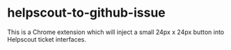 # helpscout-to-github-issue
This is a Chrome extension which will inject a small 24px x 24px button into Helpscout ticket interfaces.
